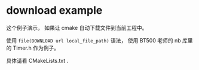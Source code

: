 # download example

这个例子演示， 如果让 cmake 自动下载文件到当前工程中。

使用 `file(DOWNLOAD url local_file_path)` 语法， 使用 BT500 老师的 nb 库里的 Timer.h 作为例子。

具体请看 CMakeLists.txt .

